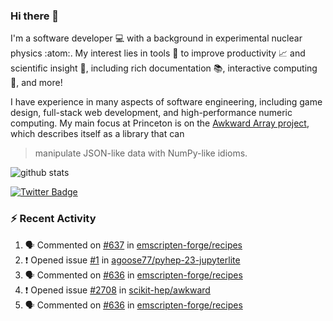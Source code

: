 ### Hi there 👋 

I'm a software developer 💻 with a background in experimental nuclear physics :atom:. My interest lies in tools :wrench: to improve productivity :chart_with_upwards_trend: and scientific insight :telescope:, including rich documentation 📚, interactive computing 🧮, and more! 

I have experience in many aspects of software engineering, including game design, full-stack web development, and high-performance numeric computing. My main focus at Princeton is on the [Awkward Array project](awkward-array.org/), which describes itself as a library that can 
> manipulate JSON-like data with NumPy-like idioms.

![github stats](https://github-readme-stats.vercel.app/api?username=agoose77&show_icons=true&hide_rank=true&hide_title=true&bg_color=30,e76445,904e95&text_color=efe3ec&icon_color=efe3ec)
<!--
**agoose77/agoose77** is a ✨ _special_ ✨ repository because its `README.md` (this file) appears on your GitHub profile.

Here are some ideas to get you started:

- 🔭 I’m currently working on ...
- 🌱 I’m currently learning ...
- 👯 I’m looking to collaborate on ...
- 🤔 I’m looking for help with ...
- 💬 Ask me about ...
- 📫 How to reach me: ...
- 😄 Pronouns: ...
- ⚡ Fun fact: ...
-->

[![Twitter Badge](https://img.shields.io/twitter/follow/agoose77?style=flat-square&logo=Twitter&logoColor=white&color=cornflowerblue)](https://twitter.com/agoose77)

### :zap: Recent Activity

<!--START_SECTION:activity-->
1. 🗣 Commented on [#637](https://github.com/emscripten-forge/recipes/issues/637#issuecomment-1717216995) in [emscripten-forge/recipes](https://github.com/emscripten-forge/recipes)
2. ❗ Opened issue [#1](https://github.com/agoose77/pyhep-23-jupyterlite/issues/1) in [agoose77/pyhep-23-jupyterlite](https://github.com/agoose77/pyhep-23-jupyterlite)
3. 🗣 Commented on [#636](https://github.com/emscripten-forge/recipes/issues/636#issuecomment-1716253974) in [emscripten-forge/recipes](https://github.com/emscripten-forge/recipes)
4. ❗ Opened issue [#2708](https://github.com/scikit-hep/awkward/issues/2708) in [scikit-hep/awkward](https://github.com/scikit-hep/awkward)
5. 🗣 Commented on [#636](https://github.com/emscripten-forge/recipes/issues/636#issuecomment-1716032077) in [emscripten-forge/recipes](https://github.com/emscripten-forge/recipes)
<!--END_SECTION:activity-->
